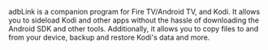 adbLink is a companion program for Fire TV/Android TV, and Kodi.
It allows you to sideload Kodi and other apps without the hassle of
 downloading the Android SDK and other tools. Additionally, it allows 
you to copy files to and from your device, backup and restore Kodi's data
and more.
